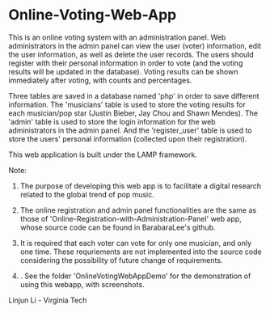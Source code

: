 # Online-Voting-Web-App

This is an online voting system with an administration panel. Web administrators in the admin panel can view the user (voter) information, edit the user information, as well as delete the user records.
The users should register with their personal information in order to vote (and the voting results will be updated in the database). Voting results can be shown immediately after voting, with counts and percentages. 

Three tables are saved in a database named 'php' in order to save different information. The 'musicians' table is used to store the voting results for each musician/pop star (Justin Bieber, Jay Chou and Shawn Mendes). The 'admin' table is used to store the login information for the web administrators in the admin panel. And the 'register_user' table is used to store the users' personal information (collected upon their registration).

This web application is built under the LAMP framework.

Note: 

1. The purpose of developing this web app is to facilitate a digital research related to the global trend of pop music.

2. The online registration and admin panel functionalities are the same as those of 'Online-Registration-with-Administration-Panel' web app, whose source code can be found in BarabaraLee's github.

3. It is required that each voter can vote for only one musician, and only one time. These requriements are not implemented into the source code considering the possibility of future change of requirements.

4. . See the folder 'OnlineVotingWebAppDemo' for the demonstration of using this webapp, with screenshots.

Linjun Li - Virginia Tech
